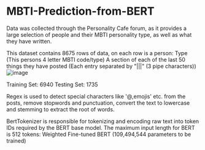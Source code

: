 # MBTI-Prediction-from-BERT

Data was collected through the Personality Cafe forum, as it provides a large selection of people and their MBTI personality type, as well as what they have written.

This dataset contains 8675 rows of data, on each row is a person:
Type (This persons 4 letter MBTI code/type)
A section of each of the last 50 things they have posted (Each entry separated by "|||" (3 pipe characters))
![image](https://github.com/user-attachments/assets/a04c1902-93e4-4935-ada5-0df3841e3b80)


Training Set: 6940
Testing Set: 1735

Regex is used to detect special characters like '@,emojis' etc. from the posts, remove stopwords and punctuation, convert the text to lowercase and stemming to extract the root of words. 

BertTokenizer is responsible for tokenizing and encoding raw text into token IDs required by the BERT base model. The maximum input length for BERT is 512 tokens:
Weighted Fine-tuned BERT (109,494,544 parameters to be trained)

   
